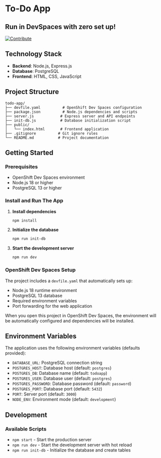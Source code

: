 # To-Do App


## Run in DevSpaces with zero set up!

[![Contribute](https://www.eclipse.org/che/contribute.svg)](https://devspaces.apps.rm3.7wse.p1.openshiftapps.com//#https://github.com/TheChosenMok/one-click-devspaces-demo.git)

## Technology Stack

- **Backend**: Node.js, Express.js
- **Database**: PostgreSQL
- **Frontend**: HTML, CSS, JavaScript 

## Project Structure

```
todo-app/
├── devfile.yaml          # OpenShift Dev Spaces configuration
├── package.json          # Node.js dependencies and scripts
├── server.js            # Express server and API endpoints
├── init-db.js           # Database initialization script
├── public/
│   └── index.html       # Frontend application
├── .gitignore          # Git ignore rules
└── README.md           # Project documentation
```

## Getting Started

### Prerequisites

- OpenShift Dev Spaces environment
- Node.js 18 or higher
- PostgreSQL 13 or higher

### Install and Run The App

1. **Install dependencies**
   ```bash
   npm install
   ```

2. **Initialize the database**
   ```bash
   npm run init-db
   ```

3. **Start the development server**
   ```bash
   npm run dev
   ```


### OpenShift Dev Spaces Setup

The project includes a `devfile.yaml` that automatically sets up:
- Node.js 18 runtime environment
- PostgreSQL 13 database
- Required environment variables
- Port forwarding for the web application

When you open this project in OpenShift Dev Spaces, the environment will be automatically configured and dependencies will be installed.

## Environment Variables

The application uses the following environment variables (defaults provided):

- `DATABASE_URL`: PostgreSQL connection string
- `POSTGRES_HOST`: Database host (default: `postgres`)
- `POSTGRES_DB`: Database name (default: `todoapp`)
- `POSTGRES_USER`: Database user (default: `postgres`)
- `POSTGRES_PASSWORD`: Database password (default: `password`)
- `POSTGRES_PORT`: Database port (default: `5432`)
- `PORT`: Server port (default: `3000`)
- `NODE_ENV`: Environment mode (default: `development`)


## Development

### Available Scripts

- `npm start` - Start the production server
- `npm run dev` - Start the development server with hot reload
- `npm run init-db` - Initialize the database and create tables
